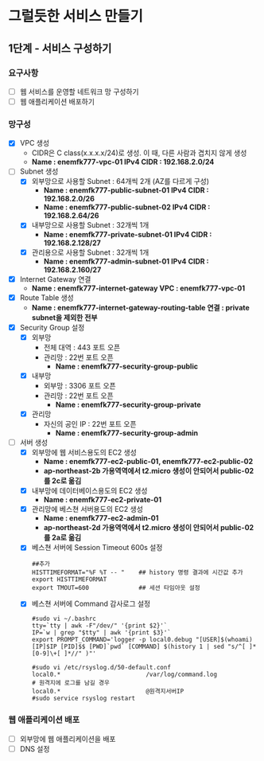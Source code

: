 # 그럴듯한 서비스 만들기
## 1단계 - 서비스 구성하기
### 요구사항
- [ ] 웹 서비스를 운영할 네트워크 망 구성하기
- [ ] 웹 애플리케이션 배포하기

### 망구성
- [X] VPC 생성
    * CIDR은 C class(x.x.x.x/24)로 생성. 이 때, 다른 사람과 겹치지 않게 생성
    * **Name : enemfk777-vpc-01 IPv4 CIDR : 192.168.2.0/24**
- [ ] Subnet 생성
    - [X] 외부망으로 사용할 Subnet : 64개씩 2개 (AZ를 다르게 구성)
        * **Name : enemfk777-public-subnet-01 IPv4 CIDR : 192.168.2.0/26**
        * **Name : enemfk777-public-subnet-02 IPv4 CIDR : 192.168.2.64/26**
    - [X] 내부망으로 사용할 Subnet : 32개씩 1개
        * **Name : enemfk777-private-subnet-01 IPv4 CIDR : 192.168.2.128/27**
    - [X] 관리용으로 사용할 Subnet : 32개씩 1개
        * **Name : enemfk777-admin-subnet-01 IPv4 CIDR : 192.168.2.160/27**
- [X] Internet Gateway 연결
    * **Name : enemfk777-internet-gateway VPC : enemfk777-vpc-01**
- [X] Route Table 생성
    * **Name : enemfk777-internet-gateway-routing-table 연결 : private subnet을 제외한 전부**
- [X] Security Group 설정
    - [X] 외부망
        * 전체 대역 : 443 포트 오픈
        * 관리망 : 22번 포트 오픈
            * **Name : enemfk777-security-group-public**
    - [X] 내부망
        * 외부망 : 3306 포트 오픈
        * 관리망 : 22번 포트 오픈
            * **Name : enemfk777-security-group-private**
    - [X] 관리망
        * 자신의 공인 IP : 22번 포트 오픈
            * **Name : enemfk777-security-group-admin**
- [ ] 서버 생성
    - [X] 외부망에 웹 서비스용도의 EC2 생성
        * **Name : enemfk777-ec2-public-01, enemfk777-ec2-public-02**
        * **ap-northeast-2b 가용역역에서 t2.micro 생성이 안되어서 public-02를 2c로 옮김**
    - [X] 내부망에 데이터베이스용도의 EC2 생성
        * **Name : enemfk777-ec2-private-01**
    - [X] 관리망에 베스쳔 서버용도의 EC2 생성
        * **Name : enemfk777-ec2-admin-01**
        * **ap-northeast-2d 가용역역에서 t2.micro 생성이 안되어서 public-02를 2a로 옮김**
    - [X] 베스쳔 서버에 Session Timeout 600s 설정
        ```shell
        ##추가
        HISTTIMEFORMAT="%F %T -- "    ## history 명령 결과에 시간값 추가
        export HISTTIMEFORMAT
        export TMOUT=600              ## 세션 타임아웃 설정
        ```
    - [X] 베스쳔 서버에 Command 감사로그 설정
        ```shell
        #sudo vi ~/.bashrc
        tty=`tty | awk -F"/dev/" '{print $2}'`
        IP=`w | grep "$tty" | awk '{print $3}'`
        export PROMPT_COMMAND='logger -p local0.debug "[USER]$(whoami) [IP]$IP [PID]$$ [PWD]`pwd` [COMMAND] $(history 1 | sed "s/^[ ]*[0-9]\+[ ]*//" )"'
        ```
        ```shell
        #sudo vi /etc/rsyslog.d/50-default.conf
        local0.*                        /var/log/command.log
        # 원격지에 로그를 남길 경우
        local0.*                        @원격지서버IP
        #sudo service rsyslog restart
        ```

### 웹 애플리케이션 배포
- [ ] 외부망에 웹 애플리케이션을 배포
- [ ] DNS 설정
